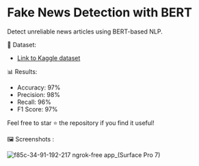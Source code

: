 # Fake News Detection with BERT

Detect unreliable news articles using BERT-based NLP.


📄 Dataset:
- [Link to Kaggle dataset](https://www.kaggle.com/c/fake-news/data)


📊 Results:
- Accuracy: 97%
- Precision: 98%
- Recall: 96%
- F1 Score: 97%

Feel free to star ⭐️ the repository if you find it useful!

🖼️ Screenshots :

![f85c-34-91-192-217 ngrok-free app_(Surface Pro 7)](https://github.com/rahulkhattri0/Fake-news-detection/assets/72620481/40e68857-cf83-4689-b9b3-4a6437f2e6bd)
